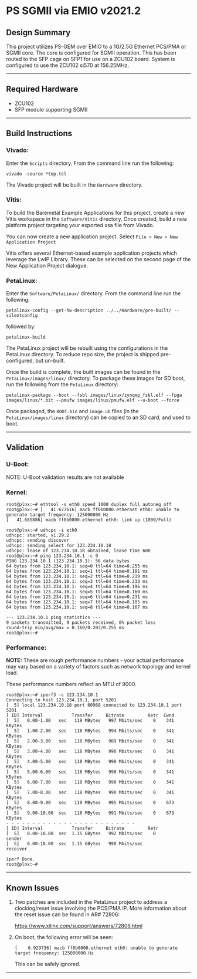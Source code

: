 # PS SGMII via EMIO v2021.2

## **Design Summary**

This project utilizes PS-GEM over EMIO to a 1G/2.5G Ethernet PCS/PMA or SGMII core. The core is configured for SGMII operation. This has been routed to the SFP cage on SFP1 for use on a ZCU102 board. System is configured to use the ZCU102 si570 at 156.25MHz.

---

## **Required Hardware**

- ZCU102
- SFP module supporting SGMII

---

## **Build Instructions**

### **Vivado:**

Enter the `Scripts` directory. From the command line run the following:

`vivado -source *top.tcl`

The Vivado project will be built in the `Hardware` directory.

### **Vitis**:

To build the Baremetal Example Applications for this project, create a new Vitis workspace in the `Software/Vitis` directory. Once created, build a new platform project targeting your exported xsa file from Vivado.

You can now create a new application project. Select `File > New > New Application Project`

Vitis offers several Ethernet-based example application projects which leverage the LwIP Library. These can be selected on the second page of the New Application Project dialogue.

### **PetaLinux**:

Enter the `Software/PetaLinux/` directory. From the command line run the following:

`petalinux-config --get-hw-description ../../Hardware/pre-built/ --silentconfig`

followed by:

`petalinux-build`

The PetaLinux project will be rebuilt using the configurations in the PetaLinux directory. To reduce repo size, the project is shipped pre-configured, but un-built.

Once the build is complete, the built images can be found in the `PetaLinux/images/linux/`
directory. To package these images for SD boot, run the following from the `PetaLinux` directory:

`petalinux-package --boot --fsbl images/linux/zynqmp_fsbl.elf --fpga images/linux/*.bit --pmufw images/linux/pmufw.elf --u-boot --force`

Once packaged, the `BOOT.bin` and `image.ub` files (in the `PetaLinux/images/linux` directory) can be copied to an SD card, and used to boot.

---

## **Validation**

### **U-Boot:**
NOTE: U-Boot validation results are not available

### **Kernel:**
```
root@plnx:~# ethtool -s eth0 speed 1000 duplex full autoneg off
root@plnx:~# [   41.677616] macb ff0b0000.ethernet eth0: unable to generate target frequency: 125000000 Hz
[   41.685886] macb ff0b0000.ethernet eth0: link up (1000/Full)

root@plnx:~# udhcpc -i eth0
udhcpc: started, v1.29.2
udhcpc: sending discover
udhcpc: sending select for 123.234.10.18
udhcpc: lease of 123.234.10.18 obtained, lease time 600
root@plnx:~# ping 123.234.10.1 -c 9
PING 123.234.10.1 (123.234.10.1): 56 data bytes
64 bytes from 123.234.10.1: seq=0 ttl=64 time=0.255 ms
64 bytes from 123.234.10.1: seq=1 ttl=64 time=0.181 ms
64 bytes from 123.234.10.1: seq=2 ttl=64 time=0.219 ms
64 bytes from 123.234.10.1: seq=3 ttl=64 time=0.233 ms
64 bytes from 123.234.10.1: seq=4 ttl=64 time=0.196 ms
64 bytes from 123.234.10.1: seq=5 ttl=64 time=0.160 ms
64 bytes from 123.234.10.1: seq=6 ttl=64 time=0.231 ms
64 bytes from 123.234.10.1: seq=7 ttl=64 time=0.185 ms
64 bytes from 123.234.10.1: seq=8 ttl=64 time=0.167 ms

--- 123.234.10.1 ping statistics ---
9 packets transmitted, 9 packets received, 0% packet loss
round-trip min/avg/max = 0.160/0.203/0.255 ms
root@plnx:~#
```
### **Performance:**
**NOTE:** These are rough performance numbers - your actual performance may vary based on a variety of factors such as network topology and kernel load.

These performance numbers reflect an MTU of 9000.
```
root@plnx:~# iperf3 -c 123.234.10.1
Connecting to host 123.234.10.1, port 5201
[  5] local 123.234.10.18 port 60968 connected to 123.234.10.1 port 5201
[ ID] Interval           Transfer     Bitrate         Retr  Cwnd
[  5]   0.00-1.00   sec   119 MBytes   997 Mbits/sec    0    341 KBytes
[  5]   1.00-2.00   sec   118 MBytes   994 Mbits/sec    0    341 KBytes
[  5]   2.00-3.00   sec   118 MBytes   989 Mbits/sec    0    341 KBytes
[  5]   3.00-4.00   sec   118 MBytes   990 Mbits/sec    0    341 KBytes
[  5]   4.00-5.00   sec   118 MBytes   990 Mbits/sec    0    341 KBytes
[  5]   5.00-6.00   sec   118 MBytes   990 Mbits/sec    0    341 KBytes
[  5]   6.00-7.00   sec   118 MBytes   990 Mbits/sec    0    341 KBytes
[  5]   7.00-8.00   sec   118 MBytes   990 Mbits/sec    0    341 KBytes
[  5]   8.00-9.00   sec   119 MBytes   995 Mbits/sec    0    673 KBytes
[  5]   9.00-10.00  sec   118 MBytes   991 Mbits/sec    0    673 KBytes
- - - - - - - - - - - - - - - - - - - - - - - - -
[ ID] Interval           Transfer     Bitrate         Retr
[  5]   0.00-10.00  sec  1.15 GBytes   992 Mbits/sec    0             sender
[  5]   0.00-10.00  sec  1.15 GBytes   990 Mbits/sec                  receiver

iperf Done.
root@plnx:~#
```
---

## **Known Issues**

1. Two patches are included in the PetaLinux project to address a clocking/reset issue involving the PCS/PMA IP. More information about the reset issue can be found in AR# 72806:

    https://www.xilinx.com/support/answers/72806.html

2. On boot, the following error will be seen:

    `[    6.929736] macb ff0b0000.ethernet eth0: unable to generate target frequency: 125000000 Hz`

    This can be safely ignored.
---
